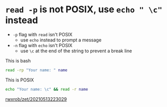 # `read -p` is not POSIX, use `echo " \c"` instead

- `-p` flag with `read` isn't POSIX
  - use `echo` instead to prompt a message
- `-n` flag with `echo` isn't POSIX
  - use `\c` at the end of the string to prevent a break line

This is bash

```sh
read -rp "Your name: " name
```

This is POSIX

```sh
echo "Your name: \c" && read -r name
```

[rwxrob/zet/20210513223029](https://github.com/rwxrob/zet/tree/5d25567e64fb3226bac2b16ae5cf550f05c8a6ce/20210513223029)
